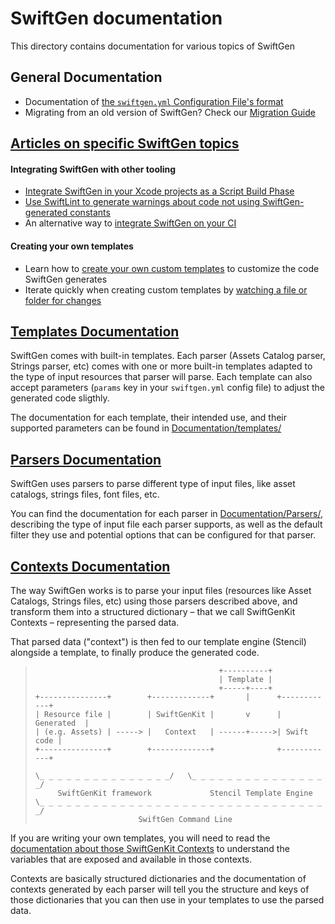 # SwiftGen documentation

This directory contains documentation for various topics of SwiftGen

## General Documentation

* Documentation of [the `swiftgen.yml` Configuration File's format](ConfigFile.md)
* Migrating from an old version of SwiftGen? Check our [Migration Guide](MigrationGuide.md)

## [Articles on specific SwiftGen topics](Articles/)

#### Integrating SwiftGen with other tooling

* [Integrate SwiftGen in your Xcode projects as a Script Build Phase](Articles/Xcode-Integration.md)
* [Use SwiftLint to generate warnings about code not using SwiftGen-generated constants](Articles/SwiftLint-Integration.md)
* An alternative way to [integrate SwiftGen on your CI](Articles/Making-CI-check-SwiftGen-changes.md)

#### Creating your own templates

* Learn how to [create your own custom templates](Articles/Creating-custom-templates.md) to customize the code SwiftGen generates
* Iterate quickly when creating custom templates by [watching a file or folder for changes](Articles/Watch-a-folder-for-changes.md)

## [Templates Documentation](templates/)

SwiftGen comes with built-in templates. Each parser (Assets Catalog parser, Strings parser, etc) comes with one or more built-in templates adapted to the type of input resources that parser will parse. Each template can also accept parameters (`params` key in your `swiftgen.yml` config file) to adjust the generated code sligthly.

The documentation for each template, their intended use, and their supported parameters can be found in [Documentation/templates/](templates/)

## [Parsers Documentation](Parsers/)

SwiftGen uses parsers to parse different type of input files, like asset catalogs, strings files, font files, etc.

You can find the documentation for each parser in [Documentation/Parsers/](Parsers/), describing the type of input file each parser supports, as well as the default filter they use and potential options that can be configured for that parser.

## [Contexts Documentation](SwiftGenKit%20Contexts/)

The way SwiftGen works is to parse your input files (resources like Asset Catalogs, Strings files, etc) using those parsers described above, and transform them into a structured dictionary – that we call SwiftGenKit Contexts – representing the parsed data.

That parsed data ("context") is then fed to our template engine (Stencil) alongside a template, to finally produce the generated code.

> ```
>                                          +----------+
>                                          | Template |
>                                          +-----+----+
> +---------------+        +-------------+       |      +------------+
> | Resource file |        | SwiftGenKit |       v      | Generated  |
> | (e.g. Assets) | -----> |   Context   | ------+----->| Swift code |
> +---------------+        +-------------+              +------------+
> 
> \_ _ _ _ _ _ _ _ _ _ _ _ _ _ _/   \_ _ _ _ _ _ _ _ _ _ _ _ _ _ _ _/
>      SwiftGenKit framework             Stencil Template Engine
> \_ _ _ _ _ _ _ _ _ _ _ _ _ _ _ _ _ _ _ _ _ _ _ _ _ _ _ _ _ _ _ _ _/
>                        SwiftGen Command Line
> ```

If you are writing your own templates, you will need to read the [documentation about those SwiftGenKit Contexts](SwiftGenKit%20Contexts/) to understand the variables that are exposed and available in those contexts.

Contexts are basically structured dictionaries and the documentation of contexts generated by each parser will tell you the structure and keys of those dictionaries that you can then use in your templates to use the parsed data.